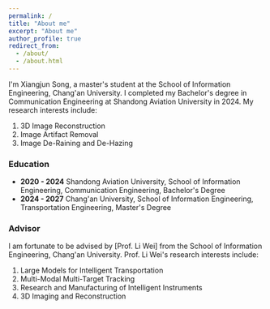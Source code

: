 ```yaml
---
permalink: /
title: "About me"
excerpt: "About me"
author_profile: true
redirect_from: 
  - /about/
  - /about.html
---
```

I'm Xiangjun Song, a master's student at the School of Information Engineering, Chang'an University. I completed my Bachelor's degree in Communication Engineering at Shandong Aviation University in 2024. My research interests include:

1. 3D Image Reconstruction
2. Image Artifact Removal
3. Image De-Raining and De-Hazing

### Education

- **2020 - 2024** Shandong Aviation University, School of Information Engineering, Communication Engineering, Bachelor's Degree
- **2024 - 2027** Chang'an University, School of Information Engineering, Transportation Engineering, Master's Degree

### Advisor

I am fortunate to be advised by [Prof. Li Wei] from the School of Information Engineering, Chang'an University. Prof. Li Wei's research interests include:

1. Large Models for Intelligent Transportation
2. Multi-Modal Multi-Target Tracking
3. Research and Manufacturing of Intelligent Instruments
4. 3D Imaging and Reconstruction
